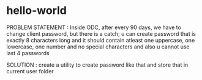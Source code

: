 # hello-world
PROBLEM STATEMENT : Inside ODC, after every 90 days, we have to change client password,
 but there is a catch; u can create password that is exactly 8 characters long
 and it should contain atleast one uppercase, one lowercase, one number and no special characters
 and also u cannot use last 4 passwords
 
SOLUTION : create a utility to create password like that and store that in current user folder
